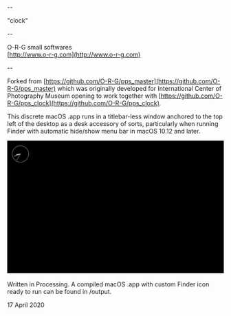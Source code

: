 --

"clock"  

--

O-R-G small softwares  
[http://www.o-r-g.com](http://www.o-r-g.com)

--

Forked from [https://github.com/O-R-G/pps_master](https://github.com/O-R-G/pps_master) which was originally developed for International Center of Photography Museum opening to work together with [https://github.com/O-R-G/pps_clock](https://github.com/O-R-G/pps_clock).

This discrete macOS .app runs in a titlebar-less window anchored to the top left of the desktop as a desk accessory of sorts, particularly when running Finder with automatic hide/show menu bar in macOS 10.12 and later. 

![](https://raw.githubusercontent.com/O-R-G/clock/master/data/Screen%20Shot%202020-04-17%20at%208.41.35%20AM.png)

Written in Processing. A compiled macOS .app with custom Finder icon ready to run can be found in /output.

17 April 2020